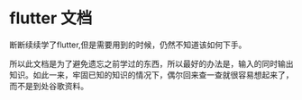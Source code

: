 # flutter 文档

断断续续学了flutter,但是需要用到的时候，仍然不知道该如何下手。

所以此文档是为了避免遗忘之前学过的东西，所以最好的办法是，输入的同时输出知识。如此一来，牢固已知的知识的情况下，偶尔回来查一查就很容易想起来了，而不是到处谷歌资料。

